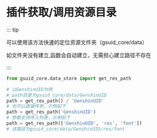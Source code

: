 # 插件获取/调用资源目录<Badge type="tip" text="简单" />

::: tip

可以使用该方法快速的定位资源文件夹（gsuid_core/data）

如文件夹没有建立,函数会自动建立，无需担心建立路径不存在

:::

```python
from gsuid_core.data_store import get_res_path

# 以GenshinUID为例
# path目录为gsuid_core/data/GenshinUID
path = get_res_path() / 'GenshinUID'
# 也可以直接传参，示例如下
path = get_res_path('GenshinUID')
# 参数支持传入列表，示例如下
path = get_res_path(['GenshinUID', 'res', 'font'])
# 该路径为gsuid_core/data/GenshinUID/res/font
```


